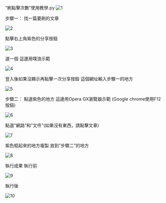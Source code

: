 “刷點擊次數”使用教學.py
![1](https://github.com/bona1210/click/assets/40886468/aee6e223-071e-402d-8a2c-cae4bb09ec9b)

步驟一：
找一篇要刷的文章

![2](https://github.com/bona1210/click/assets/40886468/adf1b346-3549-4ae2-b547-00379a081c00)

點擊右上角紫色的分享按鈕

![3](https://github.com/bona1210/click/assets/40886468/2c6436e7-8646-4569-a5a1-fa2a6f446a43)

選一個 這邊用噗浪示範

![4](https://github.com/bona1210/click/assets/40886468/c272323f-b38f-4dd6-aab8-5c6a31ce80fc)

登入後如果沒顯示再點擊一次分享按鈕
這個網址輸入步驟一的地方

![5](https://github.com/bona1210/click/assets/40886468/7c44d053-7a85-49c1-856c-2365b0d505c3)


步驟二：
點選紫色的地方 這邊用Opera GX瀏覽器示範
(Google chrome使用F12按鈕)	

![6](https://github.com/bona1210/click/assets/40886468/7fba0a7d-51d4-453f-9bc8-c66d7a90ee47)

點選”網路”和”文件”(如果沒有東西，請點擊文章) 

![7](https://github.com/bona1210/click/assets/40886468/4d97d7f9-ca4c-47db-b8f9-8b9906f62038)

紫色框起來的地方複製 放到”步驟二”的地方

![8](https://github.com/bona1210/click/assets/40886468/8e0c6039-02c8-43f2-97a7-cc59b389596c)


執行成果
執行前

![9](https://github.com/bona1210/click/assets/40886468/c105df88-117e-46e0-a127-3d76bcfe1a9f)

執行後

![10](https://github.com/bona1210/click/assets/40886468/ec70424e-f2d0-410c-8c6b-88c0f74f2386)

